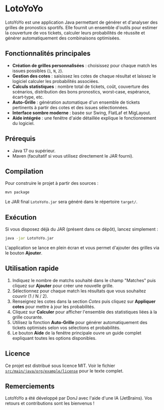 # LotoYoYo

LotoYoYo est une application Java permettant de générer et d'analyser des grilles de pronostics sportifs. Elle fournit un ensemble d'outils pour estimer la couverture de vos tickets, calculer leurs probabilités de réussite et générer automatiquement des combinaisons optimisées.

## Fonctionnalités principales

- **Création de grilles personnalisées** : choisissez pour chaque match les issues possibles (`1`, `N`, `2`).
- **Gestion des cotes** : saisissez les cotes de chaque résultat et laissez le logiciel calculer les probabilités associées.
- **Calculs statistiques** : nombre total de tickets, coût, couverture des scénarios, distribution des bons pronostics, worst‑case, espérance, écart‑type, etc.
- **Auto‑Grille** : génération automatique d'un ensemble de tickets pertinents à partir des cotes et des issues sélectionnées.
- **Interface sombre moderne** : basée sur Swing, FlatLaf et MigLayout.
- **Aide intégrée** : une fenêtre d'aide détaillée explique le fonctionnement du logiciel.

## Prérequis

- Java 17 ou supérieur.
- Maven (facultatif si vous utilisez directement le JAR fourni).

## Compilation

Pour construire le projet à partir des sources :

```bash
mvn package
```

Le JAR final `LotoYoYo.jar` sera généré dans le répertoire `target/`.

## Exécution

Si vous disposez déjà du JAR (présent dans ce dépôt), lancez simplement :

```bash
java -jar LotoYoYo.jar
```

L'application se lance en plein écran et vous permet d'ajouter des grilles via le bouton **Ajouter**.

## Utilisation rapide

1. Indiquez le nombre de matchs souhaité dans le champ "Matches" puis cliquez sur **Ajouter** pour créer une nouvelle grille.
2. Sélectionnez pour chaque match les résultats que vous souhaitez couvrir (1 / N / 2).
3. Renseignez les cotes dans la section *Cotes* puis cliquez sur **Appliquer cotes** pour mettre à jour les probabilités.
4. Cliquez sur **Calculer** pour afficher l'ensemble des statistiques liées à la grille courante.
5. Utilisez la fonction **Auto‑Grille** pour générer automatiquement des tickets optimisés selon vos sélections et probabilités.
6. Le bouton **Aide** de la fenêtre principale ouvre un guide complet expliquant toutes les options disponibles.

## Licence

Ce projet est distribué sous licence MIT. Voir le fichier [`src/main/java/org/example/license`](src/main/java/org/example/license) pour le texte complet.

## Remerciements

LotoYoYo a été développé par DonJ avec l'aide d'une IA (JetBrains). Vos retours et contributions sont les bienvenus !
